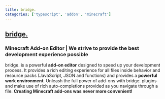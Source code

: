 ```yaml
---
title: bridge.
categories: ['typescript', 'addon', 'minecraft']
---
```

## [bridge.](https://github.com/bridge-core/bridge.)

### Minecraft Add-on Editor | We strive to provide the best development experience possible


bridge. is a powerful **add-on editor** designed to speed up your development process. It provides a rich editing experience for all files inside behavior and resource packs (JavaScript, JSON and functions) and provides a **powerful work environment**.
Unleash the full power of add-ons with bridge. plugins and make use of rich auto-completions provided as you navigate through a file. **Creating Minecraft add-ons was never more convenient!**
